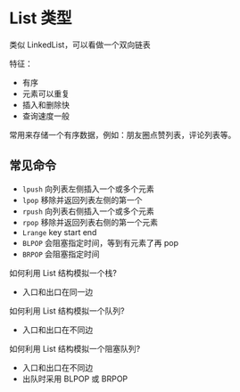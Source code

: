 # List 类型

类似 LinkedList，可以看做一个双向链表

特征：

- 有序
- 元素可以重复
- 插入和删除快
- 查询速度一般

常用来存储一个有序数据，例如：朋友圈点赞列表，评论列表等。

## 常见命令

- `lpush` 向列表左侧插入一个或多个元素
- `lpop` 移除并返回列表左侧的第一个
- `rpush` 向列表右侧插入一个或多个元素
- `rpop` 移除并返回列表右侧的第一个元素
- `Lrange` key start end
- `BLPOP` 会阻塞指定时间，等到有元素了再 pop
- `BRPOP` 会阻塞指定时间

如何利用 List 结构模拟一个栈?

- 入口和出口在同一边

如何利用 List 结构模拟一个队列?

- 入口和出口在不同边

如何利用 List 结构模拟一个阻塞队列?

- 入口和出口在不同边
- 出队时采用 BLPOP 或 BRPOP
